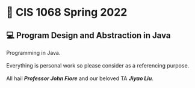 # 🧠 CIS 1068 Spring 2022

## 💻 Program Design and Abstraction in Java

Programming in Java.\
\
Everything is personal work so please consider as a referencing purpose.\
\
All hail **_Professor John Fiore_** and our beloved TA **_Jiyao Liu_**.
